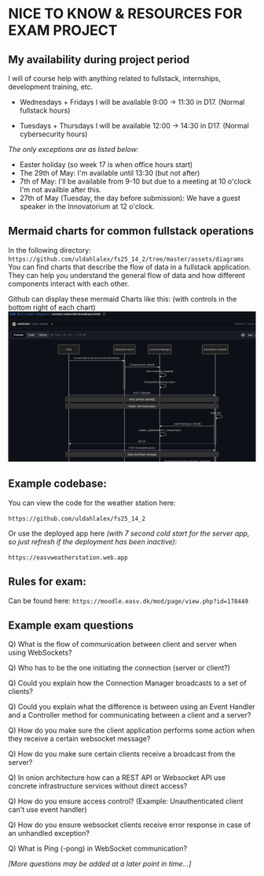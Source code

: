 # NICE TO KNOW & RESOURCES FOR EXAM PROJECT

## My availability during project period

I will of course help with anything related to fullstack, internships, development training, etc.

- Wednesdays + Fridays I will be available 9:00 -> 11:30 in D17. (Normal fullstack hours)

- Tuesdays + Thursdays I will be available 12:00 -> 14:30 in D17. (Normal cybersecurity hours)

*The only exceptions are as listed below:*

- Easter holiday (so week 17 is when office hours start)
- The 29th of May: I'm available until 13:30 (but not after)
- 7th of May: I'll be available from 9-10 but due to a meeting at 10 o'clock I'm not availble after this.
- 27th of May (Tuesday, the day before submission): We have a guest speaker in the Innovatorium at 12 o'clock.


## Mermaid charts for common fullstack operations

In the following directory: `https://github.com/uldahlalex/fs25_14_2/tree/master/assets/diagrams`
You can find charts that describe the flow of data in a fullstack application. They can help you understand the general flow of data and how different components interact with each other.

Github can display these mermaid Charts like this: (with controls in the bottom right of each chart)
![alt text](image.png)

## Example codebase:

You can view the code for the weather station here:

`https://github.com/uldahlalex/fs25_14_2`

Or use the deployed app here *(with 7 second cold start for the server app, so just refresh if the deployment has been inactive)*: 

`https://easvweatherstation.web.app`


## Rules for exam:

Can be found here: `https://moodle.easv.dk/mod/page/view.php?id=178449`

## Example exam questions

Q) What is the flow of communication between client and server when using WebSockets?

Q) Who has to be the one initiating the connection (server or client?)

Q) Could you explain how the Connection Manager broadcasts to a set of clients?

Q) Could you explain what the difference is between using an Event Handler and a Controller method for communicating between a client and a server?

Q) How do you make sure the client application performs some action when they receive a certain websocket message? 

Q) How do you make sure certain clients receive a broadcast from the server?

Q) In onion architecture how can a REST API or Websocket API use concrete infrastructure services without direct access?

Q) How do you ensure access control? (Example: Unauthenticated client can't use event handler)

Q) How do you ensure websocket clients receive error response in case of an unhandled exception?

Q) What is Ping (-pong) in WebSocket communication?

*[More questions may be added at a later point in time...]*
